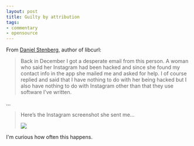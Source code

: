```yaml
---
layout: post
title: Guilty by attribution
tags:
- commentary
- opensource
---
```


From [Daniel Stenberg](http://daniel.haxx.se/blog/2016/01/19/subject-urgent-warning/), author of libcurl:

> Back in December I got a desperate email from this person. A woman who said her Instagram had been hacked and since she found my contact info in the app she mailed me and asked for help. I of course replied and said that I have nothing to do with her being hacked but I also have nothing to do with Instagram other than that they use software I’ve written.

…

> Here’s the Instagram screenshot she sent me…
>
> ![](http://daniel.haxx.se/blog/wp-content/uploads/2016/01/IMG_2156.jpg)

I'm curious how often this happens.